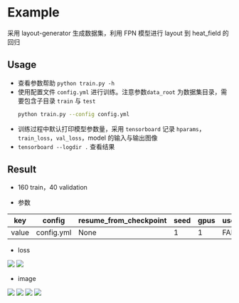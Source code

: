 # Example

采用 layout-generator 生成数据集，利用 FPN 模型进行 layout 到 heat_field 的回归

## Usage

- 查看参数帮助 `python train.py -h`
- 使用配置文件 `config.yml` 进行训练。注意参数`data_root` 为数据集目录，需要包含子目录 `train` 与 `test`
  ```bash
  python train.py --config config.yml
  ```
- 训练过程中默认打印模型参数量，采用 `tensorboard` 记录 `hparams`，`train_loss`，`val_loss`，model 的输入与输出图像
- `tensorboard --logdir .` 查看结果

## Result

- 160 train，40 validation

- 参数

| key   | config     | resume_from_checkpoint | seed | gpus | use_16bit | val_check_interval | test_args | data_root        | train_size | drop_prob | input_size | mean_layout | std_layout | mean_heat | std_heat | max_epochs | optimizer_name | lr    | batch_size | num_workers |
| ----- | ---------- | ---------------------- | ---- | ---- | --------- | ------------------ | --------- | ---------------- | ---------- | --------- | ---------- | ----------- | ---------- | --------- | -------- | ---------- | -------------- | ----- | ---------- | ----------- |
| value | config.yml | None                   | 1    | 1    | FALSE     | 1                  | FALSE     | d:/work/dataset1 | 0.8        | 0.2       | 200        | 5000        | 10000      | 298       | 2        | 200        | adam           | 0.001 | 64         | 4           |

- loss

![](ex_fig/train_loss.png)
![](ex_fig/val_loss.png)

- image

![](ex_fig/train_heat_field.png)
![](ex_fig/tran_pred_heat_field.png)
![](ex_fig/val_heat_field.png)
![](ex_fig/val_pred_heat_field.png)

